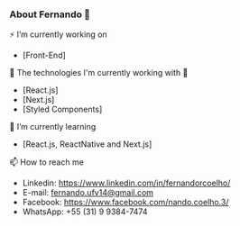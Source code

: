 ### About Fernando 👋

<!--
**fernandorcoelho/fernandorcoelho** is a ✨ _special_ ✨ repository because its `README.md` (this file) appears on your GitHub profile.

Here are some ideas to get you started:

- 🔭 I’m currently working on ...
- 🌱 I’m currently learning ...
- 👯 I’m looking to collaborate on ...
- 🤔 I’m looking for help with ...
- 💬 Ask me about ...
- 📫 How to reach me: ...
- 😄 Pronouns: ...
- ⚡ Fun fact: ...
-->

⚡ I’m currently working on
- [Front-End]

🔭 The technologies I'm currently working with 🌱
- [React.js]
- [Next.js]
- [Styled Components]

🌱 I’m currently learning
- [React.js, ReactNative and Next.js]

📫 How to reach me
- Linkedin: https://www.linkedin.com/in/fernandorcoelho/ 
- E-mail: fernando.ufv14@gmail.com
- Facebook: https://www.facebook.com/nando.coelho.3/
- WhatsApp: +55 (31) 9 9384-7474

